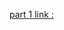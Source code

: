 [part 1 link : ]( https://colab.research.google.com/drive/17D4nIlEa7uH6AvjFnpgi-0Xlib0e8lw4?usp=sharing)
